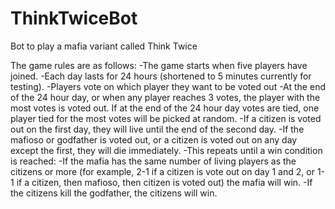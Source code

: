 # ThinkTwiceBot
Bot to play a mafia variant called Think Twice

The game rules are as follows:
-The game starts when five players have joined.
-Each day lasts for 24 hours (shortened to 5 minutes currently for testing).
-Players vote on which player they want to be voted out
-At the end of the 24 hour day, or when any player reaches 3 votes, the player with the most votes is voted out. If at the end of the 24 hour day votes are tied, one player tied for the most votes will be picked at random.
-If a citizen is voted out on the first day, they will live until the end of the second day.
-If the mafioso or godfather is voted out, or a citizen is voted out on any day except the first, they will die immediately.
-This repeats until a win condition is reached:
  -If the mafia has the same number of living players as the citizens or more (for example, 2-1 if a citizen is vote out on day 1 and 2,      or 1-1 if a citizen, then mafioso, then citizen is voted out) the mafia will win.
  -If the citizens kill the godfather, the citizens will win.
